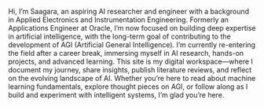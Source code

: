 Hi, I’m Saagara, an aspiring AI researcher and engineer with a background in Applied Electronics and Instrumentation Engineering. Formerly an Applications Engineer at Oracle, I’m now focused on building deep expertise in artificial intelligence, with the long-term goal of contributing to the development of AGI (Artificial General Intelligence).
I’m currently re-entering the field after a career break, immersing myself in AI research, hands-on projects, and advanced learning. This site is my digital workspace—where I document my journey, share insights, publish literature reviews, and reflect on the evolving landscape of AI.
Whether you’re here to read about machine learning fundamentals, explore thought pieces on AGI, or follow along as I build and experiment with intelligent systems, I’m glad you’re here.
